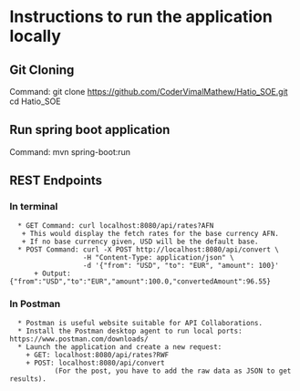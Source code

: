 # Instructions to run the application locally
 ## Git Cloning
   Command: git clone https://github.com/CoderVimalMathew/Hatio_SOE.git
            cd Hatio_SOE
 ## Run spring boot application
   Command: mvn spring-boot:run
 ## REST Endpoints
   ### In terminal
      * GET Command: curl localhost:8080/api/rates?AFN
       + This would display the fetch rates for the base currency AFN.
       + If no base currency given, USD will be the default base.
      * POST Command: curl -X POST http://localhost:8080/api/convert \
                      -H "Content-Type: application/json" \
                      -d '{"from": "USD", "to": "EUR", "amount": 100}'
          + Output: {"from":"USD","to":"EUR","amount":100.0,"convertedAmount":96.55}
  ### In Postman
      * Postman is useful website suitable for API Collaborations.
      * Install the Postman desktop agent to run local ports: https://www.postman.com/downloads/
      * Launch the application and create a new request:
        + GET: localhost:8080/api/rates?RWF
        + POST: localhost:8080/api/convert
               (For the post, you have to add the raw data as JSON to get results).
